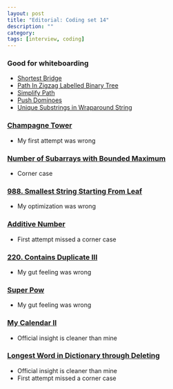 ```yaml
---
layout: post
title: "Editorial: Coding set 14" 
description: ""
category: 
tags: [interview, coding]
---
```


### Good for whiteboarding
* [Shortest Bridge](https://leetcode.com/submissions/detail/390460329/)
* [Path In Zigzag Labelled Binary Tree](https://leetcode.com/submissions/detail/390551786/)
* [Simplify Path](https://leetcode.com/submissions/detail/394910972/)
* [Push Dominoes](https://leetcode.com/submissions/detail/396854078/)
* [Unique Substrings in Wraparound String](https://leetcode.com/submissions/detail/396867579/)

### [Champagne Tower](https://leetcode.com/submissions/detail/390164064/)
* My first attempt was wrong

### [Number of Subarrays with Bounded Maximum](https://leetcode.com/submissions/detail/390290613/)
* Corner case

### [988. Smallest String Starting From Leaf](https://leetcode.com/submissions/detail/390506651/)
* My optimization was wrong

### [Additive Number](https://leetcode.com/submissions/detail/390807206/)
* First attempt missed a corner case

### [220. Contains Duplicate III](https://leetcode.com/submissions/detail/394888860/)
* My gut feeling was wrong

### [Super Pow](https://leetcode.com/submissions/detail/395174245/)
* My gut feeling was wrong

### [My Calendar II](https://leetcode.com/submissions/detail/396820591/)
* Official insight is cleaner than mine

### [Longest Word in Dictionary through Deleting](https://leetcode.com/submissions/detail/395435344/)
* Official insight is cleaner than mine
* First attempt missed a corner case
